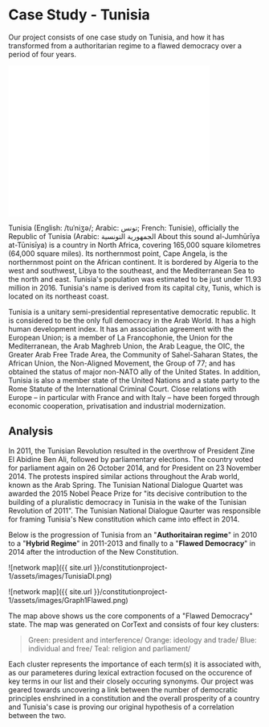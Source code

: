 # Case Study - Tunisia 
 
Our project consists of one case study on Tunisia, and how it has transformed from a authoritarian regime to a flawed democracy over a period of four years.  
 
 <iframe src="/constitutionproject-1/assets/images/tun.jpg" frameborder="0" width="400" height="300" allowfullscreen></iframe> 
 
Tunisia (English: /tuˈniʒə/; Arabic: تونس‎; French: Tunisie), officially the Republic of Tunisia (Arabic: الجمهورية التونسية‎ About this sound al-Jumhūrīya at-Tūnisīya) is a country in North Africa, covering 165,000 square kilometres (64,000 square miles). Its northernmost point, Cape Angela, is the northernmost point on the African continent. It is bordered by Algeria to the west and southwest, Libya to the southeast, and the Mediterranean Sea to the north and east. Tunisia's population was estimated to be just under 11.93 million in 2016. Tunisia's name is derived from its capital city, Tunis, which is located on its northeast coast.

Tunisia is a unitary semi-presidential representative democratic republic. It is considered to be the only full democracy in the Arab World. It has a high human development index. It has an association agreement with the European Union; is a member of La Francophonie, the Union for the Mediterranean, the Arab Maghreb Union, the Arab League, the OIC, the Greater Arab Free Trade Area, the Community of Sahel-Saharan States, the African Union, the Non-Aligned Movement, the Group of 77; and has obtained the status of major non-NATO ally of the United States. In addition, Tunisia is also a member state of the United Nations and a state party to the Rome Statute of the International Criminal Court. Close relations with Europe – in particular with France and with Italy – have been forged through economic cooperation, privatisation and industrial modernization. 

 
 
## Analysis 

In 2011, the Tunisian Revolution resulted in the overthrow of President Zine El Abidine Ben Ali, followed by parliamentary elections. The country voted for parliament again on 26 October 2014, and for President on 23 November 2014. The protests inspired similar actions throughout the Arab world, known as the Arab Spring. The Tunisian National Dialogue Quartet was awarded the 2015 Nobel Peace Prize for "its decisive contribution to the building of a pluralistic democracy in Tunisia in the wake of the Tunisian Revolution of 2011". The Tunisian National Dialogue Qaurter was responsible for framing Tunisia's New constitution which came into effect in 2014. 
 
 Below is the progression of Tunisia from an "<b>Authoritairan regime</b>" in 2010 to a "<b>Hybrid Regime</b>" in 2011-2013 and finally to a "<b>Flawed Democracy</b>" in 2014 after the introduction of the New Constitution. 
 
![network map]({{ site.url }}/constitutionproject-1/assets/images/TunisiaDI.png) 

 ![network map]({{ site.url }}/constitutionproject-1/assets/images/Graph1Flawed.png)  
 
The map above shows us the core components of a "Flawed Democracy" state. The map was generated on CorText and consists of four key clusters: 
 
> Green: president and interference/
> Orange: ideology and trade/
> Blue: individual and free/
> Teal: religion and parliament/
 
Each cluster represents the importance of each term(s) it is associated with, as our parameteres during lexical extraction focused on the occurence of key terms in our list and their closely occuring synonyms. Our project was geared towards uncovering a link between the number of democratic principles enshrined in a constitution and the overall prosperity of a country and Tunisia's case is proving our original hypothesis of a correlation between the two. 


